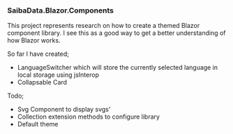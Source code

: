 ### SaibaData.Blazor.Components
This project represents research on how to create a themed Blazor component library.
I see this as a good way to get a better understanding of how Blazor works.

So far I have created;

- LanguageSwitcher which will store the currently selected language in local storage using jsInterop
- Collapsable Card 

Todo;

- Svg Component to display svgs' 
- Collection extension methods to configure library
- Default theme 
